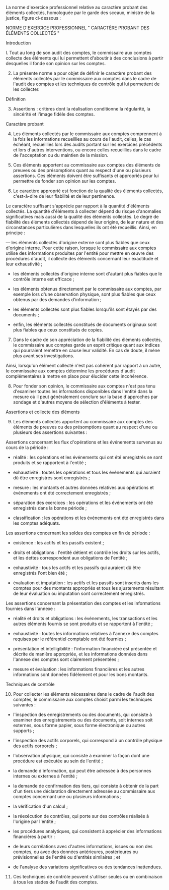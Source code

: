   

La norme d'exercice professionnel relative au caractère probant des éléments collectés, homologuée par le garde des sceaux, ministre de la justice, figure ci-dessous :


  

  

NORME D'EXERCICE PROFESSIONNEL " CARACTÈRE PROBANT DES ÉLÉMENTS COLLECTÉS "


Introduction


l. Tout au long de son audit des comptes, le commissaire aux comptes collecte des éléments qui lui permettent d'aboutir à des conclusions à partir desquelles il fonde son opinion sur les comptes.


2. La présente norme a pour objet de définir le caractère probant des éléments collectés par le commissaire aux comptes dans le cadre de l'audit des comptes et les techniques de contrôle qui lui permettent de les collecter.


Définition


3. Assertions : critères dont la réalisation conditionne la régularité, la sincérité et l'image fidèle des comptes.


Caractère probant


4. Les éléments collectés par le commissaire aux comptes comprennent à la fois les informations recueillies au cours de l'audit, celles, le cas échéant, recueillies lors des audits portant sur les exercices précédents et lors d'autres interventions, ou encore celles recueillies dans le cadre de l'acceptation ou du maintien de la mission.


5. Ces éléments apportent au commissaire aux comptes des éléments de preuves ou des présomptions quant au respect d'une ou plusieurs assertions. Ces éléments doivent être suffisants et appropriés pour lui permettre de fonder son opinion sur les comptes.


6. Le caractère approprié est fonction de la qualité des éléments collectés, c'est-à-dire de leur fiabilité et de leur pertinence.


Le caractère suffisant s'apprécie par rapport à la quantité d'éléments collectés. La quantité d'éléments à collecter dépend du risque d'anomalies significatives mais aussi de la qualité des éléments collectés. Le degré de fiabilité des éléments collectés dépend de leur origine, de leur nature et des circonstances particulières dans lesquelles ils ont été recueillis. Ainsi, en principe :


― les éléments collectés d'origine externe sont plus fiables que ceux d'origine interne. Pour cette raison, lorsque le commissaire aux comptes utilise des informations produites par l'entité pour mettre en œuvre des procédures d'audit, il collecte des éléments concernant leur exactitude et leur exhaustivité ;


- les éléments collectés d'origine interne sont d'autant plus fiables que le contrôle interne est efficace ;


- les éléments obtenus directement par le commissaire aux comptes, par exemple lors d'une observation physique, sont plus fiables que ceux obtenus par des demandes d'information ;


- les éléments collectés sont plus fiables lorsqu'ils sont étayés par des documents ;


- enfin, les éléments collectés constitués de documents originaux sont plus fiables que ceux constitués de copies.


7. Dans le cadre de son appréciation de la fiabilité des éléments collectés, le commissaire aux comptes garde un esprit critique quant aux indices qui pourraient remettre en cause leur validité. En cas de doute, il mène plus avant ses investigations.


Ainsi, lorsqu'un élément collecté n'est pas cohérent par rapport à un autre, le commissaire aux comptes détermine les procédures d'audit complémentaires à mettre en place pour élucider cette incohérence.


8. Pour fonder son opinion, le commissaire aux comptes n'est pas tenu d'examiner toutes les informations disponibles dans l'entité dans la mesure où il peut généralement conclure sur la base d'approches par sondage et d'autres moyens de sélection d'éléments à tester.


Assertions et collecte des éléments


9. Les éléments collectés apportent au commissaire aux comptes des éléments de preuves ou des présomptions quant au respect d'une ou plusieurs des assertions suivantes :


Assertions concernant les flux d'opérations et les événements survenus au cours de la période :


- réalité : les opérations et les événements qui ont été enregistrés se sont produits et se rapportent à l'entité ;


- exhaustivité : toutes les opérations et tous les événements qui auraient dû être enregistrés sont enregistrés ;


- mesure : les montants et autres données relatives aux opérations et événements ont été correctement enregistrés ;


- séparation des exercices : les opérations et les événements ont été enregistrés dans la bonne période ;


- classification : les opérations et les événements ont été enregistrés dans les comptes adéquats.


Les assertions concernant les soldes des comptes en fin de période :


- existence : les actifs et les passifs existent ;


- droits et obligations : l'entité détient et contrôle les droits sur les actifs, et les dettes correspondent aux obligations de l'entité ;  
- exhaustivité : tous les actifs et les passifs qui auraient dû être enregistrés l'ont bien été ;


- évaluation et imputation : les actifs et les passifs sont inscrits dans les comptes pour des montants appropriés et tous les ajustements résultant de leur évaluation ou imputation sont correctement enregistrés.


Les assertions concernant la présentation des comptes et les informations fournies dans l'annexe :


- réalité et droits et obligations : les événements, les transactions et les autres éléments fournis se sont produits et se rapportent à l'entité ;


- exhaustivité : toutes les informations relatives à l'annexe des comptes requises par le référentiel comptable ont été fournies ;


- présentation et intelligibilité : l'information financière est présentée et décrite de manière appropriée, et les informations données dans l'annexe des comptes sont clairement présentées ;


- mesure et évaluation : les informations financières et les autres informations sont données fidèlement et pour les bons montants.


Techniques de contrôle


10. Pour collecter les éléments nécessaires dans le cadre de l'audit des comptes, le commissaire aux comptes choisit parmi les techniques suivantes :


- l'inspection des enregistrements ou des documents, qui consiste à examiner des enregistrements ou des documents, soit internes soit externes, sous forme papier, sous forme électronique ou autres supports ;


- l'inspection des actifs corporels, qui correspond à un contrôle physique des actifs corporels ;


- l'observation physique, qui consiste à examiner la façon dont une procédure est exécutée au sein de l'entité ;


- la demande d'information, qui peut être adressée à des personnes internes ou externes à l'entité ;


- la demande de confirmation des tiers, qui consiste à obtenir de la part d'un tiers une déclaration directement adressée au commissaire aux comptes concernant une ou plusieurs informations ;


- la vérification d'un calcul ;


- la réexécution de contrôles, qui porte sur des contrôles réalisés à l'origine par l'entité ;


- les procédures analytiques, qui consistent à apprécier des informations financières à partir :


- de leurs corrélations avec d'autres informations, issues ou non des comptes, ou avec des données antérieures, postérieures ou prévisionnelles de l'entité ou d'entités similaires ; et


- de l'analyse des variations significatives ou des tendances inattendues.


11. Ces techniques de contrôle peuvent s'utiliser seules ou en combinaison à tous les stades de l'audit des comptes.


  
